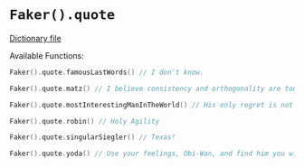 # `Faker().quote`

[Dictionary file](../core/src/main/resources/locales/en/quote.yml)

Available Functions:  
```kotlin
Faker().quote.famousLastWords() // I don't know.

Faker().quote.matz() // I believe consistency and orthogonality are tools of desig

Faker().quote.mostInterestingManInTheWorld() // His only regret is not knowing what regret feels like.

Faker().quote.robin() // Holy Agility

Faker().quote.singularSiegler() // Texas!

Faker().quote.yoda() // Use your feelings, Obi-Wan, and find him you will.
```
